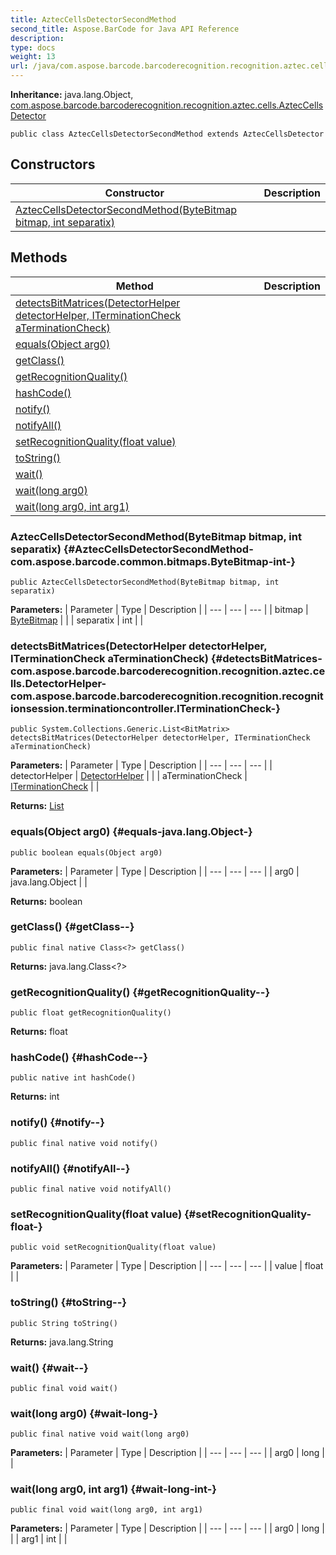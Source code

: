 ```yaml
---
title: AztecCellsDetectorSecondMethod
second_title: Aspose.BarCode for Java API Reference
description: 
type: docs
weight: 13
url: /java/com.aspose.barcode.barcoderecognition.recognition.aztec.cells/azteccellsdetectorsecondmethod/
---
```

**Inheritance:**
java.lang.Object, [com.aspose.barcode.barcoderecognition.recognition.aztec.cells.AztecCellsDetector](../../com.aspose.barcode.barcoderecognition.recognition.aztec.cells/azteccellsdetector)
```
public class AztecCellsDetectorSecondMethod extends AztecCellsDetector
```
## Constructors

| Constructor | Description |
| --- | --- |
| [AztecCellsDetectorSecondMethod(ByteBitmap bitmap, int separatix)](#AztecCellsDetectorSecondMethod-com.aspose.barcode.common.bitmaps.ByteBitmap-int-) |  |
## Methods

| Method | Description |
| --- | --- |
| [detectsBitMatrices(DetectorHelper detectorHelper, ITerminationCheck aTerminationCheck)](#detectsBitMatrices-com.aspose.barcode.barcoderecognition.recognition.aztec.cells.DetectorHelper-com.aspose.barcode.barcoderecognition.recognition.recognitionsession.terminationcontroller.ITerminationCheck-) |  |
| [equals(Object arg0)](#equals-java.lang.Object-) |  |
| [getClass()](#getClass--) |  |
| [getRecognitionQuality()](#getRecognitionQuality--) |  |
| [hashCode()](#hashCode--) |  |
| [notify()](#notify--) |  |
| [notifyAll()](#notifyAll--) |  |
| [setRecognitionQuality(float value)](#setRecognitionQuality-float-) |  |
| [toString()](#toString--) |  |
| [wait()](#wait--) |  |
| [wait(long arg0)](#wait-long-) |  |
| [wait(long arg0, int arg1)](#wait-long-int-) |  |
### AztecCellsDetectorSecondMethod(ByteBitmap bitmap, int separatix) {#AztecCellsDetectorSecondMethod-com.aspose.barcode.common.bitmaps.ByteBitmap-int-}
```
public AztecCellsDetectorSecondMethod(ByteBitmap bitmap, int separatix)
```


**Parameters:**
| Parameter | Type | Description |
| --- | --- | --- |
| bitmap | [ByteBitmap](../../com.aspose.barcode.common.bitmaps/bytebitmap) |  |
| separatix | int |  |

### detectsBitMatrices(DetectorHelper detectorHelper, ITerminationCheck aTerminationCheck) {#detectsBitMatrices-com.aspose.barcode.barcoderecognition.recognition.aztec.cells.DetectorHelper-com.aspose.barcode.barcoderecognition.recognition.recognitionsession.terminationcontroller.ITerminationCheck-}
```
public System.Collections.Generic.List<BitMatrix> detectsBitMatrices(DetectorHelper detectorHelper, ITerminationCheck aTerminationCheck)
```




**Parameters:**
| Parameter | Type | Description |
| --- | --- | --- |
| detectorHelper | [DetectorHelper](../../com.aspose.barcode.barcoderecognition.recognition.aztec.cells/detectorhelper) |  |
| aTerminationCheck | [ITerminationCheck](../../com.aspose.barcode.barcoderecognition.recognition.recognitionsession.terminationcontroller/iterminationcheck) |  |

**Returns:**
[List](../../com.aspose.ms.system.collections.generic/list)
### equals(Object arg0) {#equals-java.lang.Object-}
```
public boolean equals(Object arg0)
```




**Parameters:**
| Parameter | Type | Description |
| --- | --- | --- |
| arg0 | java.lang.Object |  |

**Returns:**
boolean
### getClass() {#getClass--}
```
public final native Class<?> getClass()
```




**Returns:**
java.lang.Class<?>
### getRecognitionQuality() {#getRecognitionQuality--}
```
public float getRecognitionQuality()
```




**Returns:**
float
### hashCode() {#hashCode--}
```
public native int hashCode()
```




**Returns:**
int
### notify() {#notify--}
```
public final native void notify()
```




### notifyAll() {#notifyAll--}
```
public final native void notifyAll()
```




### setRecognitionQuality(float value) {#setRecognitionQuality-float-}
```
public void setRecognitionQuality(float value)
```




**Parameters:**
| Parameter | Type | Description |
| --- | --- | --- |
| value | float |  |

### toString() {#toString--}
```
public String toString()
```




**Returns:**
java.lang.String
### wait() {#wait--}
```
public final void wait()
```




### wait(long arg0) {#wait-long-}
```
public final native void wait(long arg0)
```




**Parameters:**
| Parameter | Type | Description |
| --- | --- | --- |
| arg0 | long |  |

### wait(long arg0, int arg1) {#wait-long-int-}
```
public final void wait(long arg0, int arg1)
```




**Parameters:**
| Parameter | Type | Description |
| --- | --- | --- |
| arg0 | long |  |
| arg1 | int |  |

